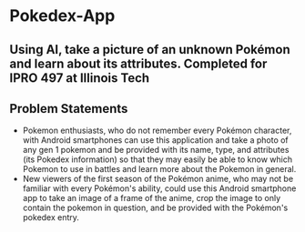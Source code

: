 # Pokedex-App
Using AI, take a picture of an unknown Pokémon and learn about its attributes. Completed for IPRO 497 at Illinois Tech
---
## Problem Statements
- Pokemon enthusiasts, who do not remember every Pokémon character, with Android smartphones can use this application and take a photo of any gen 1 pokemon and be provided with its name, type, and attributes (its Pokedex information) so that they may easily be able to know which Pokemon to use in battles and learn more about the Pokemon in general.
- New viewers of the first season of the Pokémon anime, who may not be familiar with every Pokémon's ability, could use this Android smartphone app to take an image of a frame of the anime, crop the image to only contain the pokemon in question, and be provided with the Pokémon's pokedex entry.
